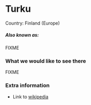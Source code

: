 # Turku

Country: Finland (Europe)

##### Also known as:

FIXME

### What we would like to see there

FIXME

### Extra information

- Link to [wikipedia](https://wikipedia.org/FIXME)
